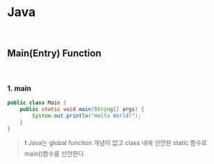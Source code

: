 # Java

<br />

## Main(Entry) Function

<br />

### 1. main

```java
public class Main {
    public static void main(String[] args) {
        System.out.println("Hello World!");
    }
}
```

> ❗ Java는 global function 개념이 없고 class 내에 선언된 static 함수로 main()함수를 선언한다.